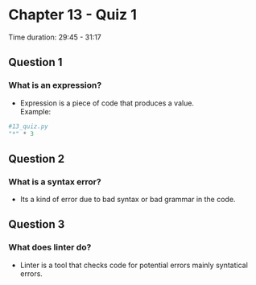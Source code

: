 # Chapter 13 - Quiz 1
Time duration: 29:45 - 31:17
## Question 1  
### What is an expression?
- Expression is a piece of code that produces a value.  
Example: 
```python
#13_quiz.py
"*" * 3
```
## Question 2 
### What is a syntax error?
- Its a kind of error due to bad syntax or bad grammar in the code. 

## Question 3 
### What does linter do?
- Linter is a tool that checks code for potential errors mainly syntatical errors. 